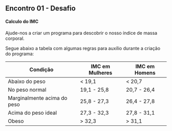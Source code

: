 ## Encontro 01 - Desafio

#### Calculo do IMC
Ajude-nos a criar um programa para descobrir o nosso índice de massa corporal.

Segue abaixo a tabela com algumas regras para auxílio durante a criação do programa:

Condição | IMC em Mulheres | IMC em Homens
------------ | ------------- | -------------
Abaixo do peso | < 19,1 | < 20,7
No peso normal | 19,1 - 25,8 | 20,7 - 26,4
Marginalmente acima do peso | 25,8 - 27,3 | 26,4 - 27,8
Acima do peso ideal | 27,3 - 32,3 | 27,8 - 31,1
Obeso | > 32,3 | > 31,1

